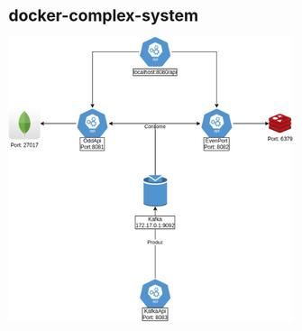 # docker-complex-system
![Structure](https://github.com/danielmaria/docker-complex-system/blob/master/Structure.png?raw=true)
